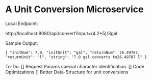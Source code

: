 <h1>A Unit Conversion Microservice</h1>

Local Endpoint:

http://localhost:8080/api/convert?input=(4.2*5)/3gal

Sample Output:

`{
     "initNum": 7.0,
     "initUnit": "gal",
     "returnNum": 26.49787,
     "returnUnit": "l",
     "string": "7.0 gal converts to26.49787 l"
 }`
 
 To-Do:
     [] Request Params special character identification.
     [] Code Optimizations
     [] Better Data-Structure for unit conversions
